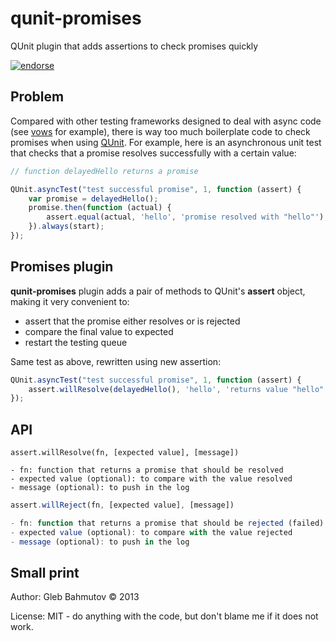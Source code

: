 # qunit-promises

QUnit plugin that adds assertions to check promises quickly

[![endorse][endorse-image]][endorse-url]

## Problem

Compared with other testing frameworks designed to deal with async code
(see [vows](http://vowsjs.org/) for example),
there is way too much boilerplate code to check promises when using
[QUnit](http://qunitjs.com/). For example, here is an asynchronous unit test
that checks that a promise resolves successfully with a certain value:

```javascript
// function delayedHello returns a promise

QUnit.asyncTest("test successful promise", 1, function (assert) {
    var promise = delayedHello();
    promise.then(function (actual) {
        assert.equal(actual, 'hello', 'promise resolved with "hello"');
    }).always(start);
});
```
## Promises plugin

**qunit-promises** plugin adds a pair of methods to QUnit's **assert** object,
making it very convenient to:

* assert that the promise either resolves or is rejected
* compare the final value to expected
* restart the testing queue

Same test as above, rewritten using new assertion:

```javascript
QUnit.asyncTest("test successful promise", 1, function (assert) {
    assert.willResolve(delayedHello(), 'hello', 'returns value "hello"');
});
```
## API

```
assert.willResolve(fn, [expected value], [message])

- fn: function that returns a promise that should be resolved
- expected value (optional): to compare with the value resolved
- message (optional): to push in the log
```

```javascript
assert.willReject(fn, [expected value], [message])

- fn: function that returns a promise that should be rejected (failed)
- expected value (optional): to compare with the value rejected
- message (optional): to push in the log
```

## Small print

Author: Gleb Bahmutov &copy; 2013

License: MIT - do anything with the code, but don't blame me if it does not work.

[endorse-image]: https://api.coderwall.com/bahmutov/endorsecount.png
[endorse-url]: https://coderwall.com/bahmutov